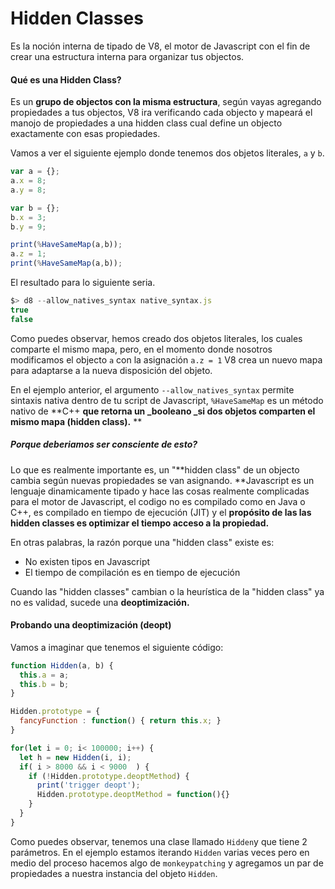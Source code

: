 # Hidden Classes

Es la noción interna de tipado de V8, el motor de Javascript con el fin de crear una estructura interna para organizar tus objectos.

#### Qué es una Hidden Class?

Es un **grupo de objectos con la misma estructura**, según vayas agregando propiedades a tus objectos, V8 ira verificando cada objecto y mapeará el manojo de propiedades a una hidden class cual define un objecto exactamente con esas propiedades.

Vamos a ver el siguiente ejemplo donde tenemos dos objetos literales, `a` y `b`.

```javascript
var a = {};
a.x = 8;
a.y = 8;

var b = {};
b.x = 3;
b.y = 9;

print(%HaveSameMap(a,b));
a.z = 1;
print(%HaveSameMap(a,b));
```

El resultado para lo siguiente seria.

```javascript
$> d8 --allow_natives_syntax native_syntax.js 
true
false
```

Como puedes observar, hemos creado dos objetos literales, los cuales comparte el mismo mapa, pero, en el momento donde nosotros modificamos el objecto `a` con la asignación `a.z = 1` V8 crea un nuevo mapa para adaptarse a la nueva disposición del objeto.

En el ejemplo anterior, el argumento `--allow_natives_syntax`  permite sintaxis nativa dentro de tu script de Javascript, `%HaveSameMap` es un método nativo de **C++ **que retorna un \_booleano \_si dos objetos comparten el mismo mapa \(hidden class\).** **

##### Porque deberiamos ser consciente de esto?

Lo que es realmente importante es, un "**hidden class" de un objecto cambia según nuevas propiedades se van asignando. **Javascript es un lenguaje dinamicamente tipado y hace las cosas realmente complicadas para el motor de Javascript, el codigo no es compilado como en Java o C++, es compilado en tiempo de ejecución \(JIT\) y el **propósito de las las hidden classes es optimizar el tiempo acceso a la propiedad.**

En otras palabras, la razón porque una "hidden class" existe es:

* No existen tipos en Javascript
* El tiempo de compilación es en tiempo de ejecución

Cuando las "hidden classes" cambian o la heurística de la "hidden class" ya no es validad, sucede una **deoptimización.**

#### Probando una deoptimización \(deopt\)

Vamos a imaginar que tenemos el siguiente código:

```js
function Hidden(a, b) {
  this.a = a;
  this.b = b;
}

Hidden.prototype = {
  fancyFunction : function() { return this.x; }
}

for(let i = 0; i< 100000; i++) {
  let h = new Hidden(i, i);
  if( i > 8000 && i < 9000  ) {     
    if (!Hidden.prototype.deoptMethod) {
      print('trigger deopt');   
      Hidden.prototype.deoptMethod = function(){}
    }
  }
}
```

Como puedes observar, tenemos una clase llamado `Hidden`y que tiene 2 parámetros. En el ejemplo estamos iterando `Hidden` varias veces pero en medio del proceso hacemos algo de `monkeypatching` y agregamos un par de propiedades a nuestra instancia del objeto `Hidden`.



